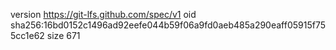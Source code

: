 version https://git-lfs.github.com/spec/v1
oid sha256:16bd0152c1496ad92eefe044b59f06a9fd0aeb485a290eaff05915f755cc1e62
size 671
